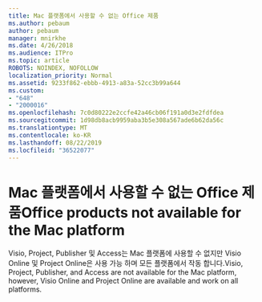 ```yaml
---
title: Mac 플랫폼에서 사용할 수 없는 Office 제품
ms.author: pebaum
author: pebaum
manager: mnirkhe
ms.date: 4/26/2018
ms.audience: ITPro
ms.topic: article
ROBOTS: NOINDEX, NOFOLLOW
localization_priority: Normal
ms.assetid: 9233f862-ebbb-4913-a83a-52cc3b99a644
ms.custom:
- "648"
- "2000016"
ms.openlocfilehash: 7c0d80222e2ccfe42a46cb06f191a0d3e2fdfdea
ms.sourcegitcommit: 1d98db8acb9959aba3b5e308a567ade6b62da56c
ms.translationtype: MT
ms.contentlocale: ko-KR
ms.lasthandoff: 08/22/2019
ms.locfileid: "36522077"
---
```

# <a name="office-products-not-available-for-the-mac-platform"></a><span data-ttu-id="1637a-102">Mac 플랫폼에서 사용할 수 없는 Office 제품</span><span class="sxs-lookup"><span data-stu-id="1637a-102">Office products not available for the Mac platform</span></span>

<span data-ttu-id="1637a-103">Visio, Project, Publisher 및 Access는 Mac 플랫폼에 사용할 수 없지만 Visio Online 및 Project Online은 사용 가능 하며 모든 플랫폼에서 작동 합니다.</span><span class="sxs-lookup"><span data-stu-id="1637a-103">Visio, Project, Publisher, and Access are not available for the Mac platform, however, Visio Online and Project Online are available and work on all platforms.</span></span>
  